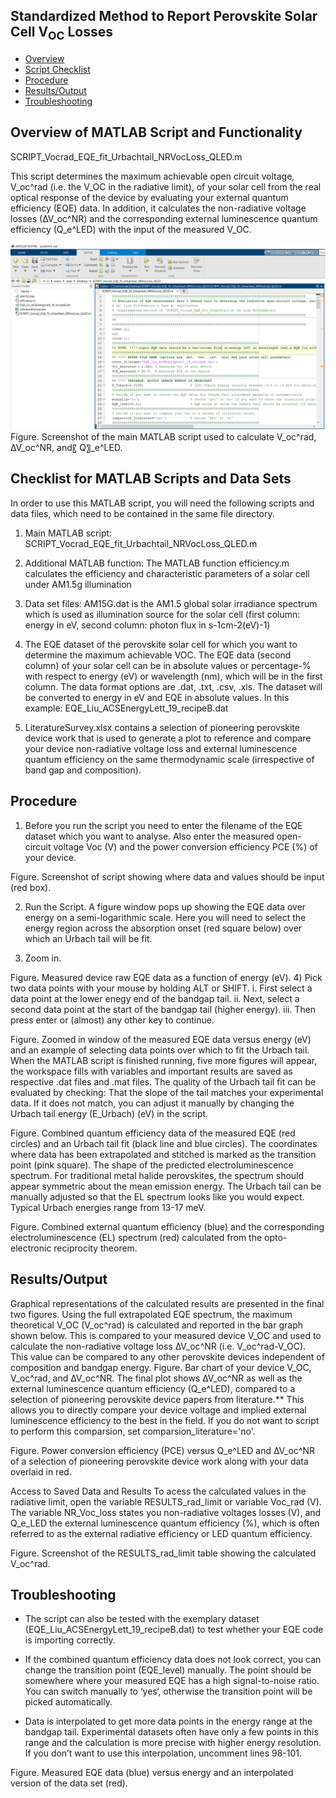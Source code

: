 ## Standardized Method to Report Perovskite Solar Cell V<sub>OC</sub> Losses

* [Overview](#OverviewofMATLABScriptandFunctionality)
* [Script Checklist](#ChecklistforMATLABScriptsandDataSets)
* [Procedure](#Procedure)
* [Results/Output](#Results/Output)
* [Troubleshooting](#Troubleshooting)

## Overview of MATLAB Script and Functionality

SCRIPT_Vocrad_EQE_fit_Urbachtail_NRVocLoss_QLED.m

This script determines the maximum achievable open circuit voltage, V_oc^rad (i.e. the V_OC in the radiative limit), of your solar cell from the real optical response of the device by evaluating your external quantum efficiency (EQE) data. In addition, it calculates the non-radiative voltage losses (∆V_oc^NR) and the corresponding external luminescence quantum efficiency (Q_e^LED) with the input of the measured V_OC.

<img src="images/Figure1.png">
Figure. Screenshot of the main MATLAB script used to calculate V_oc^rad, ∆V_oc^NR, and〖 Q〗_e^LED.






## Checklist for MATLAB Scripts and Data Sets
In order to use this MATLAB script, you will need the following scripts and data files, which need to be contained in the same file directory.
1) Main MATLAB script: SCRIPT_Vocrad_EQE_fit_Urbachtail_NRVocLoss_QLED.m

2) Additional MATLAB function:
	The MATLAB function efficiency.m calculates the efficiency and characteristic parameters of a solar cell under AM1.5g illumination
	
3) Data set files:
	AM15G.dat is the AM1.5 global solar irradiance spectrum which is used as illumination source for the solar cell (first column: energy in eV, second column: photon flux in s-1cm-2(eV)-1)
 
4) The EQE dataset of the perovskite solar cell for which you want to determine the maximum achievable VOC. The EQE data (second column) of your solar cell can be in absolute values or percentage-% with respect to energy (eV) or wavelength (nm), which will be in the first column. The data format options are .dat, .txt, .csv, .xls. The dataset will be converted to energy in eV and EQE in absolute values. In this example: EQE_Liu_ACSEnergyLett_19_recipeB.dat 

5) LiteratureSurvey.xlsx contains a selection of pioneering perovskite device work that is used to generate a plot to reference and compare your device non-radiative voltage loss and external luminescence quantum efficiency on the same thermodynamic scale (irrespective of band gap and composition).

## Procedure
1) Before you run the script you need to enter the filename of the EQE dataset which you want to analyse. Also enter the measured open-circuit voltage Voc (V) and the power conversion efficiency PCE (%) of your device.
 
Figure. Screenshot of script showing where data and values should be input (red box).

2) Run the Script. A figure window pops up showing the EQE data over energy on a semi-logarithmic scale. Here you will need to select the energy region across the absorption onset (red square below) over which an Urbach tail will be fit. 

3) Zoom in. 
 
Figure. Measured device raw EQE data as a function of energy (eV).
4) Pick two data points with your mouse by holding ALT or SHIFT.
	i. First select a data point at the lower enegy end of the bandgap tail. 
	ii. Next, select a second data point at the start of the bandgap tail (higher energy). 
	iii. Then press enter or (almost) any other key to continue.

 
Figure. Zoomed in window of the measured EQE data versus energy (eV) and an example of selecting data points over which to fit the Urbach tail.
When the MATLAB script is finished running, five more figures will appear, the workspace fills with variables and important results are saved as respective .dat files and .mat files.
The quality of the Urbach tail fit can be evaluated by checking:
	That the slope of the tail matches your experimental data. If it does not match, you can adjust it manually by changing the Urbach tail energy (E_Urbach) (eV) in the script.
 
Figure. Combined quantum efficiency data of the measured EQE (red circles) and an Urbach tail fit (black line and blue circles). The coordinates where data has been extrapolated and stitched is marked as the transition point (pink square).
	The shape of the predicted electroluminescence spectrum. For traditional metal halide perovskites, the spectrum should appear symmetric about the mean emission energy. The Urbach tail can be manually adjusted so that the EL spectrum looks like you would expect. Typical Urbach energies range from 13-17 meV.
 
Figure. Combined external quantum efficiency   (blue) and the corresponding electroluminescence (EL) spectrum (red) calculated from the opto-electronic reciprocity theorem. 
 
## Results/Output
Graphical representations of the calculated results are presented in the final two figures. Using the full extrapolated EQE spectrum, the maximum theoretical V_OC (V_oc^rad) is calculated and reported in the bar graph shown below. This is compared to your measured device V_OC and used to calculate the non-radiative voltage loss ∆V_oc^NR (i.e. V_oc^rad-V_OC). This value can be compared to any other perovskite devices independent of composition and bandgap energy.
 Figure. Bar chart of your device V_OC, V_oc^rad, and ∆V_oc^NR.
The final plot shows ∆V_oc^NR as well as the external luminescence quantum efficiency (Q_e^LED), compared to a selection of pioneering perovskite device papers from literature.** This allows you to directly compare your device voltage and implied external luminescence efficiency to the best in the field. If you do not want to script to perform this comparsion, set comparsion_literature='no'.
 
Figure. Power conversion efficiency (PCE) versus Q_e^LED and ∆V_oc^NR of a selection of pioneering perovskite device work along with your data overlaid in red.
 
Access to Saved Data and Results
To acess the calculated values in the radiative limit, open the variable RESULTS_rad_limit or variable Voc_rad (V). The variable NR_Voc_loss states you non-radiative voltages losses (V), and Q_e_LED the external luminescence quantum efficiency (%), which is often referred to as the external radiative efficiency or LED quantum efficiency.

 
Figure. Screenshot of the RESULTS_rad_limit table showing the calculated V_oc^rad.
 
## Troubleshooting
- The script can also be tested with the exemplary dataset (EQE_Liu_ACSEnergyLett_19_recipeB.dat) to test whether your EQE code is importing correctly.

- If the combined quantum efficiency data does not look correct, you can change the transition point (EQE_level) manually. The point should be somewhere where your measured EQE has a high signal-to-noise ratio. You can switch manually to ‘yes‘, otherwise the transition point will be picked automatically. 

- Data is interpolated to get more data points in the energy range at the bandgap tail. Experimental datasets often have only a few points in this range and the calculation is more precise with higher energy resolution. If you don’t want to use this interpolation, uncomment lines 98-101.
 
Figure. Measured EQE data (blue) versus energy and an interpolated version of the data set (red). 
 

	

